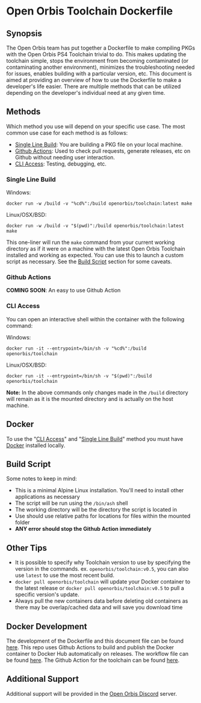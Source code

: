 # Open Orbis Toolchain Dockerfile

## Synopsis

The Open Orbis team has put together a Dockerfile to make compiling PKGs with the Open Orbis PS4 Toolchain trivial to do. This makes updating the toolchain simple, stops the environment from becoming contaminated (or contaminating another environment), minimizes the troubleshooting needed for issues, enables building with a particular version, etc. This document is aimed at providing an overview of how to use the Dockerfile to make a developer's life easier. There are multiple methods that can be utilized depending on the developer's individual need at any given time.

## Methods

Which method you use will depend on your specific use case. The most common use case for each method is as follows:

- [Single Line Build]: You are building a PKG file on your local machine.
- [Github Actions]: Used to check pull requests, generate releases, etc on Github without needing user interaction.
- [CLI Access]: Testing, debugging, etc.

### Single Line Build

Windows:

```shell
docker run -w /build -v "%cd%":/build openorbis/toolchain:latest make
```

Linux/OSX/BSD:

```shell
docker run -w /build -v "$(pwd)":/build openorbis/toolchain:latest make
```

This one-liner will run the `make` command from your current working directory as if it were on a machine with the latest Open Orbis Toolchain installed and working as expected. You can use this to launch a custom script as necessary. See the [Build Script] section for some caveats.

### Github Actions

**COMING SOON**: An easy to use Github Action

### CLI Access

You can open an interactive shell within the container with the following command:

Windows:

```shell
docker run -it --entrypoint=/bin/sh -v "%cd%":/build openorbis/toolchain
```

Linux/OSX/BSD:

```shell
docker run -it --entrypoint=/bin/sh -v "$(pwd)":/build openorbis/toolchain
```

**Note:** In the above commands only changes made in the `/build` directory will remain as it is the mounted directory and is actually on the host machine.

## Docker

To use the "[CLI Access]" and "[Single Line Build]" method you must have [Docker] installed locally.

## Build Script

Some notes to keep in mind:

- This is a minimal Alpine Linux installation. You'll need to install other applications as necessary
- The script will be run using the `/bin/ash` shell
- The working directory will be the directory the script is located in
- Use should use relative paths for locations for files within the mounted folder
- **ANY error should stop the Github Action immediately**

## Other Tips

- It is possible to specify why Toolchain version to use by specifying the version in the commands. ex. `openorbis/toolchain:v0.5`, you can also use `latest` to use the most recent build.
- `docker pull openorbis/toolchain` will update your Docker container to the latest release or `docker pull openorbis/toolchain:v0.5` to pull a specific version's update.
- Always pull the new containers data before deleting old containers as there may be overlap/cached data and will save you download time

## Docker Development

The development of the Dockerfile and this document file can be found [here](https://github.com/OpenOrbis/OpenOrbis-PS4-Toolchain/). This repo uses Github Actions to build and publish the Docker container to Docker Hub automatically on releases. The workflow file can be found [here](https://github.com/OpenOrbis/OpenOrbis-PS4-Toolchain/tree/master/.github/workflows/docker.yml). The Github Action for the toolchain can be found [here](https://github.com/OpenOrbis/toolchain-action).

## Additional Support

Additional support will be provided in the [Open Orbis Discord] server.

[//]: # (These are reference links used in the body of this note and get stripped out when the markdown processor does its job. There is no need to format nicely because it shouldn't be seen. Thanks SO - http://stackoverflow.com/questions/4823468/store-comments-in-markdown-syntax)

   [Synopsis]: <#synopsis>
   [Methods]: <#methods>
   [Single Line Build]: <#single-line-build>
   [Github Actions]: <#github-actions>
   [CLI Access]: <#cli-access>
   [Docker]: <#docker>
   [Build Script]: <#build-script>
   [Other Tips]: <#other-tips>
   [Docker Development]: <#docker-development>
   [Additional Support]: <#additional-support>

   [Docker]: <https://www.docker.com/>
   [Open Orbis Discord]: <https://discord.com/invite/GQr8ydn>
